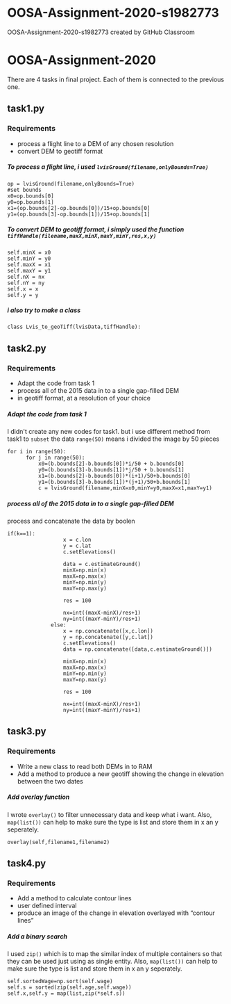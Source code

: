 # OOSA-Assignment-2020-s1982773
OOSA-Assignment-2020-s1982773 created by GitHub Classroom

# OOSA-Assignment-2020

There are 4 tasks in final project. Each of them is connected to the previous one.

## task1.py
### Requirements
* process a flight line to a DEM of any chosen resolution 
* convert DEM to geotiff format 


##### To process a flight line, i used `lvisGround(filename,onlyBounds=True)`
    
    
    op = lvisGround(filename,onlyBounds=True)
    #set bounds
    x0=op.bounds[0]
    y0=op.bounds[1]
    x1=(op.bounds[2]-op.bounds[0])/15+op.bounds[0]
    y1=(op.bounds[3]-op.bounds[1])/15+op.bounds[1]
##### To convert DEM to geotiff format, i simply used the function `tiffHandle(filename,maxX,minX,maxY,minY,res,x,y)` 
    
    
    self.minX = x0
    self.minY = y0
    self.maxX = x1
    self.maxY = y1
    self.nX = nx
    self.nY = ny
    self.x = x
    self.y = y

    
##### i also try to make a class
    
    
    class Lvis_to_geoTiff(lvisData,tiffHandle):

## task2.py
### Requirements
 * Adapt the code from task 1 
 * process all of the 2015 data in to a single gap-filled DEM
 * in geotiff format, at a resolution of your choice

##### Adapt the code from task 1 
I didn't create any new codes for task1. but i use different method from task1 to `subset` the data
`range(50)` means i divided the image by 50 pieces



    for i in range(50):
          for j in range(50):
              x0=(b.bounds[2]-b.bounds[0])*i/50 + b.bounds[0]
              y0=(b.bounds[3]-b.bounds[1])*j/50 + b.bounds[1]
              x1=(b.bounds[2]-b.bounds[0])*(i+1)/50+b.bounds[0]
              y1=(b.bounds[3]-b.bounds[1])*(j+1)/50+b.bounds[1]           
              c = lvisGround(filename,minX=x0,minY=y0,maxX=x1,maxY=y1)



##### process all of the 2015 data in to a single gap-filled DEM
process and concatenate the data by boolen


    if(k==1):                                       
                      x = c.lon
                      y = c.lat
                      c.setElevations()
                    
                      data = c.estimateGround()
                      minX=np.min(x)
                      maxX=np.max(x)
                      minY=np.min(y)
                      maxY=np.max(y)
                    
                      res = 100
                    
                      nx=int((maxX-minX)/res+1)
                      ny=int((maxY-minY)/res+1)
                  else:
                      x = np.concatenate([x,c.lon])
                      y = np.concatenate([y,c.lat])
                      c.setElevations()
                      data = np.concatenate([data,c.estimateGround()])
                      
                      minX=np.min(x)
                      maxX=np.max(x)
                      minY=np.min(y)
                      maxY=np.max(y)
                    
                      res = 100
                      
                      nx=int((maxX-minX)/res+1)
                      ny=int((maxY-minY)/res+1)


## task3.py
### Requirements
 * Write a new class to read both DEMs in to RAM 
 * Add a method to produce a new geotiff showing the change in elevation between the two dates

##### Add overlay function
I wrote `overlay()` to filter unnecessary data and keep what i want.
Also, `map(list())` can help to make sure the type is list and store them in x an y seperately.


    overlay(self,filename1,filename2)



## task4.py
### Requirements
 * Add a method to calculate contour lines	  
 * user defined interval
 * produce an image of the change in elevation overlayed with “contour lines”	

##### Add a binary search
I used `zip()` which is to map the similar index of multiple containers so that they can be used just using as single entity.
Also, `map(list())` can help to make sure the type is list and store them in x an y seperately.


    self.sortedWage=np.sort(self.wage)
    self.s = sorted(zip(self.age,self.wage))
    self.x,self.y = map(list,zip(*self.s))
